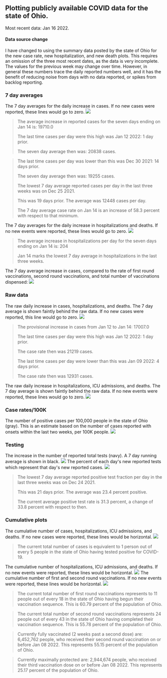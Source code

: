 ## Plotting publicly available COVID data for the state of Ohio. 

Most recent data: Jan 16 2022. 

#### Data source change
I have changed to using the summary data posted by the state of Ohio for the new case rate,
    new hospitalization, and new death plots. This requires an omission of the three most recent dates,
                       as the data is very incomplete. The values for the previous week may change over time.
                       However, in general these numbers trace the daily reported numbers well, and it has the benefit
                       of reducing noise from days with no data reported, or spikes from backlog reporting. 

### 7 day averages
The 7 day averages for the daily increase in cases. If no new cases were reported, these lines would go to zero.
![](7dayaverage_cases.png)

>The average increase in reported cases for the seven days ending on Jan 14 is: 19710.0
>
>The last time cases per day were this high was Jan 12 2022: 1 day prior.
>
>The seven day average then was: 20838 cases.

>
>The last time cases per day was lower than this was Dec 30 2021: 14 days prior.
>
>The seven day average then was: 19255 cases.
>
>The lowest 7 day average reported cases per day in the last three weeks was on Dec 25 2021.
>
>This was 19 days prior. The average was 12448 cases per day.
>
>The 7 day average case rate on Jan 14 is an increase of 58.3 percent with respect to that minimum.

The 7 day averages for the daily increase in hospitalizations and deaths. If no new events were reported, these lines would go to zero.
![](7dayaverage_hospital.png)

>The average increase in hospitalizations per day for the seven days ending on Jan 14 is: 204
>
>Jan 14 marks the lowest 7 day average in hospitalizations in the last three weeks.

The 7 day average increase in cases, compared to the rate of first round vaccinations, second round vaccinations, and total number of vaccinations dispensed:
![](DailyVaccinationsCases.png)

### Raw data
The raw daily increase in cases, hospitalizations, and deaths. The 7 day average is shown faintly behind the raw data. If no new cases were reported, this line would go to zero.
![](DailyCases.png)

>The provisional increase in cases from Jan 12 to Jan 14: 17007.0 
>
>The last time cases per day were this high was Jan 12 2022: 1 day prior. 
>
>The case rate then was 21219 cases.
>
>The last time cases per day were lower than this was Jan 09 2022: 4 days prior. 
>
>The case rate then was 12931 cases.

The raw daily increase in hospitalizations, ICU admissions, and deaths. The 7 day average is shown faintly behind the raw data. If no new events were reported, these lines would go to zero.
![](DailyHospitalizations.png)

### Case rates/100K 

The number of positive cases per 100,000 people in the state of Ohio (gray). This is an estimate based on the number of cases reported with onsets within the last two weeks, per 100K people.
![](7dayaverage_rate.png)
### Testing

The increase in the number of reported total tests (navy). A 7 day running average is shown in black.
![](DailyTests.png)
The percent of each day's new reported tests which represent that day's new reported cases.
![](percentpositive_tests.png)

>The lowest 7 day average reported positive test fraction per day in the last three weeks was on Dec 24 2021.
>
>This was 21 days prior. The average was 23.4 percent positive. 
>
>The current average positive test rate is 31.3 percent, a change of 33.8 percent with respect to then. 

### Cumulative plots
The cumulative number of cases, hospitalizations, ICU admissions, and deaths. If no new cases were reported, these lines would be horizontal.
![](Cases.png)

>The current total number of cases is equivalent to 1 person out of every 5 people in the state of Ohio having tested positive for COVID-19.

The cumulative number of hospitalizations, ICU admissions, and deaths. If no new events were reported, these lines would be horizontal.
![](Hospitalizations.png)
The cumulative number of first and second round vaccinations. If no new events were reported, these lines would be horizontal.
![](Vaccinations.png)

>The current total number of first round vaccinations represents to 11 people out of every 18 in the state of Ohio having begun their vaccination sequence.
>This is 60.79 percent of the population of Ohio.

>The current total number of second round vaccinations represents 24 people out of every 43 in the state of Ohio having completed their vaccination sequence.
>This is 55.78 percent of the population of Ohio.

>Currently fully vaccinated (2 weeks past a second dose) are: 6,452,762 people, who received their second round vaccination on or before Jan 08 2022.
>This represents 55.15 percent of the population of Ohio.

>Currently maximally protected are: 2,944,674 people, who received their third vaccination dose on or before Jan 08 2022.
>This represents 25.17 percent of the population of Ohio.

